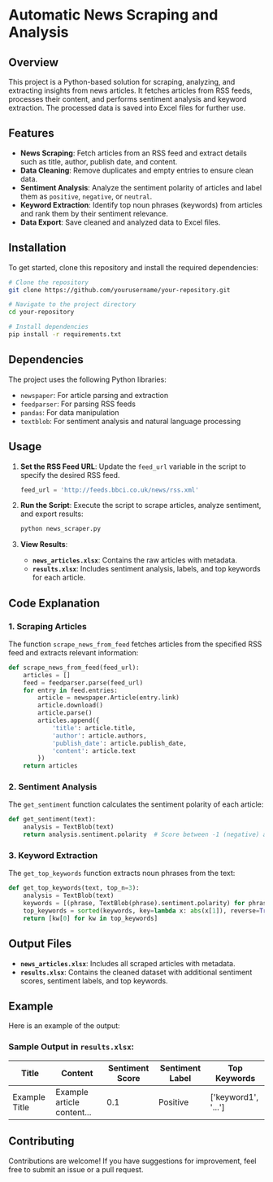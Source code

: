 # Automatic News Scraping and Analysis

## Overview
This project is a Python-based solution for scraping, analyzing, and extracting insights from news articles. It fetches articles from RSS feeds, processes their content, and performs sentiment analysis and keyword extraction. The processed data is saved into Excel files for further use.

## Features
- **News Scraping**: Fetch articles from an RSS feed and extract details such as title, author, publish date, and content.
- **Data Cleaning**: Remove duplicates and empty entries to ensure clean data.
- **Sentiment Analysis**: Analyze the sentiment polarity of articles and label them as `positive`, `negative`, or `neutral`.
- **Keyword Extraction**: Identify top noun phrases (keywords) from articles and rank them by their sentiment relevance.
- **Data Export**: Save cleaned and analyzed data to Excel files.

## Installation
To get started, clone this repository and install the required dependencies:

```bash
# Clone the repository
git clone https://github.com/yourusername/your-repository.git

# Navigate to the project directory
cd your-repository

# Install dependencies
pip install -r requirements.txt
```

## Dependencies
The project uses the following Python libraries:
- `newspaper`: For article parsing and extraction
- `feedparser`: For parsing RSS feeds
- `pandas`: For data manipulation
- `textblob`: For sentiment analysis and natural language processing

## Usage
1. **Set the RSS Feed URL**:
   Update the `feed_url` variable in the script to specify the desired RSS feed.

   ```python
   feed_url = 'http://feeds.bbci.co.uk/news/rss.xml'
   ```

2. **Run the Script**:
   Execute the script to scrape articles, analyze sentiment, and export results:

   ```bash
   python news_scraper.py
   ```

3. **View Results**:
   - **`news_articles.xlsx`**: Contains the raw articles with metadata.
   - **`results.xlsx`**: Includes sentiment analysis, labels, and top keywords for each article.

## Code Explanation
### 1. Scraping Articles
The function `scrape_news_from_feed` fetches articles from the specified RSS feed and extracts relevant information:
```python
def scrape_news_from_feed(feed_url):
    articles = []
    feed = feedparser.parse(feed_url)
    for entry in feed.entries:
        article = newspaper.Article(entry.link)
        article.download()
        article.parse()
        articles.append({
            'title': article.title,
            'author': article.authors,
            'publish_date': article.publish_date,
            'content': article.text
        })
    return articles
```

### 2. Sentiment Analysis
The `get_sentiment` function calculates the sentiment polarity of each article:
```python
def get_sentiment(text):
    analysis = TextBlob(text)
    return analysis.sentiment.polarity  # Score between -1 (negative) and 1 (positive)
```

### 3. Keyword Extraction
The `get_top_keywords` function extracts noun phrases from the text:
```python
def get_top_keywords(text, top_n=3):
    analysis = TextBlob(text)
    keywords = [(phrase, TextBlob(phrase).sentiment.polarity) for phrase in analysis.noun_phrases]
    top_keywords = sorted(keywords, key=lambda x: abs(x[1]), reverse=True)[:top_n]
    return [kw[0] for kw in top_keywords]
```

## Output Files
- **`news_articles.xlsx`**: Includes all scraped articles with metadata.
- **`results.xlsx`**: Contains the cleaned dataset with additional sentiment scores, sentiment labels, and top keywords.

## Example
Here is an example of the output:

### Sample Output in `results.xlsx`:
| Title                 | Content                    | Sentiment Score | Sentiment Label | Top Keywords       |
|-----------------------|----------------------------|-----------------|-----------------|--------------------|
| Example Title         | Example article content...| 0.1             | Positive        | ['keyword1', '...']|

## Contributing
Contributions are welcome! If you have suggestions for improvement, feel free to submit an issue or a pull request.


